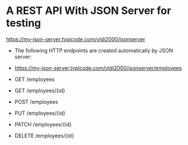# A REST API With JSON Server for testing

https://my-json-server.typicode.com/vldi2000/jsonserver

* The following HTTP endpoints are created automatically by JSON server: 
* https://my-json-server.typicode.com/vldi2000/jsonserver/employees

* GET    /employees
* GET    /employees/{id}
* POST   /employees
* PUT    /employees/{id}
* PATCH  /employees/{id}
* DELETE /employees/{id}
